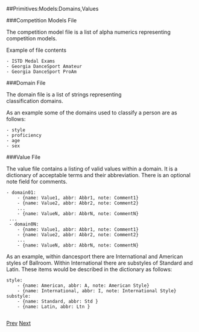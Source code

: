 ##Primitives:Models:Domains,Values

###Competition Models File

The competition model file is a list of alpha numerics 
representing competition models.

Example of file contents
```
- ISTD Medal Exams
- Georgia DanceSport Amateur
- Georgia DanceSport ProAm
```

###Domain File

The domain file is a list of strings representing  
classification domains.  

As an example some of the domains used to classify
a person are as follows:
```
- style
- proficiency
- age
- sex
```

###Value File

The value file contains a listing of valid values within a domain.
It is a dictionary of acceptable terms and their abbreviation.  There
is an optional note field for comments. 
```
- domain01:
    - {name: Value1, abbr: Abbr1, note: Comment1}
    - {name: Value2, abbr: Abbr2, note: Comment2}
    ...
    - {name: ValueN, abbr: AbbrN, note: CommentN}
 ...
 - domain0N:  
    - {name: Value1, abbr: Abbr1, note: Comment1}
    - {name: Value2, abbr: Abbr2, note: Comment2}
    ...
    - {name: ValueN, abbr: AbbrN, note: CommentN} 
```

As an example, within dancesport there are International
and American styles of Ballroom.   Within International 
there are substyles of Standard and Latin.  These items
would be described in the dictionary as follows:


```
style:
    - {name: American, abbr: A, note: American Style}
    - {name: International, abbr: I, note: International Style}
substyle:
    - {name: Standard, abbr: Std }
    - {name: Latin, abbr: Ltn }
    
```

[Prev](./doc02-overview.md) [Next](./doc04-person.md)